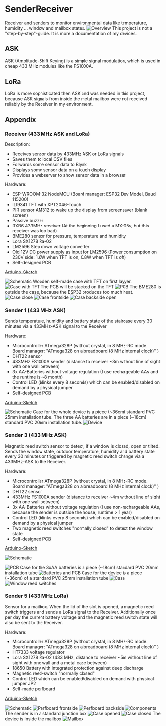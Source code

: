 # SenderReceiver
Receiver and senders to monitor environmental data like temperature, humidity ... window and mailbox states.
![Overview](assets/images/Overview.png)
This project is not a "step-by-step"-guide. It is more a documentation of my devices. 
## ASK
ASK (Amplitude-Shift Keying) is a simple signal modulation, which is used in cheap 433 MHz modules like the FS1000A.
## LoRa
LoRa is more sophisticated then ASK and was needed in this project, because ASK signals from inside the metal mailbox were not received reliably by the Receiver in my environment.
## Appendix
### Receiver (433 MHz ASK and LoRa)
Description:
* Receives sensor data by 433MHz ASK or LoRa signals
* Saves them to local CSV files 
* Forwards some sensor data to Blynk
* Displays some sensor data on a touch display 
* Provides a webserver to show sensor data in a browser 

Hardware: 
* ESP-WROOM-32 NodeMCU (Board manager: ESP32 Dev Model, Baud 115200)
* ILI9341 TFT with XPT2046-Touch
* PIR sensor AM312 to wake up the display from screensaver (blank screen)
* Passive buzzer
* RXB6 433MHz receiver (At the beginning I used a MX-05v, but this receiver was too bad)
* BME280 sensor for pressure, temperature and humidity
* Lora SX1278 Ra-02
* LM2596 Step down voltage converter
* Old 12V DC power supply as input for LM2596 (Power consumption on 230V side: 1.6W when TFT is on, 0.8W when TFT is off)
* Self-designed PCB

[Arduino-Sketch](/Receiver)

![Schematic](assets/images/Receiver/Schematic.png)
Wooden self-made case with TFT on first layyer.
![Case with TFT](assets/images/Receiver/CaseTFT.jpg)
The PCB will be stacked on the TFT
![PCB](assets/images/Receiver/PCB.jpg)
The BME280 is outside the case, because the ESP32 produces too much heat.
![Case close](assets/images/Receiver/CaseClosed.jpg)
![Case frontside](assets/images/Receiver/CaseFront.jpg)
![Case backside open](assets/images/Receiver/CaseOpen.jpg)

### Sender 1 (433 MHz ASK)
Sends temperature, humidity and battery state of the staircase every 30 minutes via a 433MHz-ASK signal to the Receiver

Hardware:
* Microcontroller ATmega328P (without crystal, in 8 MHz-RC mode. Board manager: "ATmega328 on a breadboard (8 MHz internal clock)" ) 
* DHT22 sensor
* 433MHz FS1000A sender (distance to receiver ~3m without line of sight with one wall between)
* 3x AA-Batteries without voltage regulation (I use rechargeable AAs and the runtime is ~8 month)
* Control LED (blinks every 8 seconds) which can be enabled/disabled on demand by a physical jumper
* Self-designed PCB

[Arduino-Sketch](/Sender1/Sender1.ino)

![Schematic](assets/images/Sender1/Schematic.png)
Case for the whole device is a piece (~36cm) standard PVC 25mm installation  tube. The three AA batteries are in a piece (~18cm) standard PVC 20mm installation tube.
![Device](assets/images/Sender1/device.jpg)

### Sender 3 (433 MHz ASK)
Magnetic reed switch sensor to detect, if a window is closed, open or tilted. Sends the window state, outdoor temperature, humidity and battery state every 30 minutes or triggered by magnetic reed switch change via a 433MHz-ASK to the Receiver.

Hardware:
* Microcontroller ATmega328P (without crystal, in 8 MHz-RC mode. Board manager: "ATmega328 on a breadboard (8 MHz internal clock)" ) 
* DHT22 sensor
* 433MHz FS1000A sender (distance to receiver ~4m without line of sight with one wall between)
* 3x AA-Batteries without voltage regulation (I use non-rechargeable AAs, because the sender is outside the house, runtime > 1 year)
* Control LED (blinks every 8 seconds) which can be enabled/disabled on demand by a physical jumper
* Two magnetic reed switches "normally closed" to detect the window state
* Self-designed PCB

[Arduino-Sketch](/Sender3/Sender3.ino)

![Schematic](assets/images/Sender3/Schematic.png)

![PCB](assets/images/Sender3/PCB.jpg)
Case for the 3xAA batteries is a piece (~18cm) standard PVC 20mm installation tube
![Batteries and PCB](assets/images/Sender3/BatteriesPCB.jpg)
Case for the device is a piece (~36cm) of a standard PVC 25mm installation tube
![Case](assets/images/Sender3/Case.jpg)
![Window reed switches](assets/images/Sender3/WindowReedSwitches.jpg)

### Sender 5 (433 MHz LoRa)
Sensor for a mailbox. When the lid of the slot is opened, a magnetic reed switch triggers and sends a LoRa signal to the Receiver. Additionally once per day the current battery voltage and the magnetic reed switch state will also be sent to the Receiver.

Hardware:
* Microcontroller ATmega328P (without crystal, in 8 MHz-RC mode. Board manager: "ATmega328 on a breadboard (8 MHz internal clock)" ) 
* HT7333 voltage regulator
* Lora SX1278 Ra-02 (433 MHz, distance to receiver ~5m without line of sight with one wall and a metal case between)
* 18650 Battery with integrated protection against deep discharge
* Magnetic reed-switch "normally closed"
* Control LED which can be enabled/disabled on demand with physical jumper JP2
* Self-made perfboard

[Arduino-Sketch](/Sender5/Sender5.ino)

![Schematic](assets/images/Sender5/Schematic.png)
![Perfboard frontside](assets/images/Sender5/PerfboardFrontside.jpg)
![Perfboard backside](assets/images/Sender5/PerfboardBackside.jpg)
![Components](assets/images/Sender5/Components.jpg)
The sender is in a standard junction box
![Case opened](assets/images/Sender5/CaseOpened.jpg)
![Case closed](assets/images/Sender5/CaseClosed.jpg)
The device is inside the mailbox
![Mailbox](assets/images/Sender5/Mailbox.jpg)
